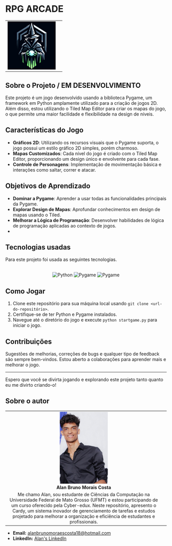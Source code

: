 # RPG ARCADE
|  |  |
|:-------------:|:------------------------------------------------------------:|
|  <img src="logo_acarde.png" width="150px"></br> 

## Sobre o Projeto / EM DESENVOLVIMENTO

Este projeto é um jogo desenvolvido usando a biblioteca Pygame, um framework em Python amplamente utilizado para a criação de jogos 2D. Além disso, estou utilizando o Tiled Map Editor para criar os mapas do jogo, o que permite uma maior facilidade e flexibilidade na design de níveis.


## Características do Jogo

- **Gráficos 2D**: Utilizando os recursos visuais que o Pygame suporta, o jogo possui um estilo gráfico 2D simples, porém charmoso.
- **Mapas Customizados**: Cada nível do jogo é criado com o Tiled Map Editor, proporcionando um design único e envolvente para cada fase.
- **Controle de Personagens**: Implementação de movimentação básica e interações como saltar, correr e atacar.


## Objetivos de Aprendizado

- **Dominar a Pygame**: Aprender a usar todas as funcionalidades principais da Pygame.
- **Explorar Design de Mapas**: Aprofundar conhecimentos em design de mapas usando o Tiled.
- **Melhorar a Lógica de Programação**: Desenvolver habilidades de lógica de programação aplicadas ao contexto de jogos.
- 
## Tecnologias usadas

Para este projeto foi usada as seguintes tecnologias.

<div style="display: inline_block" align= "center"><br>
<img height="20" width="80" src="https://img.shields.io/badge/Python-FFD43B?style=plastic&logo=python&logoColor=blue" alt="Python">
<img height="20" width="80" src="https://img.shields.io/badge/Pygame-e79c18?style=plastic&logo=python&logoColor=blue" alt="Pygame">
<img height="20" width="80" src="https://img.shields.io/badge/Tiled-Map-3fed6d?style=plastic&logoColor=blue" alt="Pygame">
</div>

## Como Jogar

1. Clone este repositório para sua máquina local usando `git clone <url-do-repositório>`.
2. Certifique-se de ter Python e Pygame instalados.
3. Navegue até o diretório do jogo e execute `python startgame.py` para iniciar o jogo.

## Contribuições

Sugestões de melhorias, correções de bugs e qualquer tipo de feedback são sempre bem-vindos. Estou aberto a colaborações para aprender mais e melhorar o jogo.

---

Espero que você se divirta jogando e explorando este projeto tanto quanto eu me divirto criando-o!
## Sobre o autor

<!-- Coloque seu nome, uma foto sua e uma pequena bio sobre você na seguinte tabela: -->
|  |  |
|:-------------:|:------------------------------------------------------------:|
|  <img src="_MG_2469.jpg" width="150px"></br> **Alan Bruno Morais Costa** | 
Me chamo Alan, sou estudante de Ciências da Computação na Universidade Federal de Mato Grosso (UFMT) e estou participando de um curso oferecido pela Cyber-edux. Neste repositório, apresento o Cardy, um sistema inovador de gerenciamento de tarefas e estudos projetado para melhorar a organização e eficiência de estudantes e profissionais.  |

- **Email:** alanbrunomoraescosta18@hotmail.com
- **LinkedIn:** [Alan's LinkedIn](https://www.linkedin.com/in/alan-morais-4861322b0)
